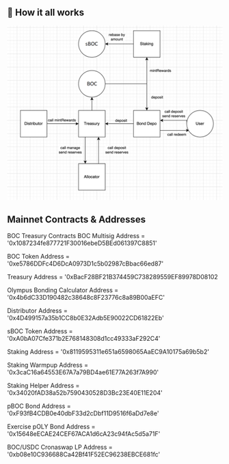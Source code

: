 ## 🤨 How it all works
![High Level Contract Interactions](./docs/box-diagram.png)

## Mainnet Contracts & Addresses
BOC Treasury Contracts
BOC Multisig Address = '0x1087234fe877721F30016ebeD5BEd061397C8851'

BOC Token Address = '0xe5786DDFc4D6DcA0973D1c5b02987cBbac66ed87'

Treasury Address = '0xBacF28BF21B374459C738289559EF89978D08102

Olympus Bonding Calculator Address = '0x4b6dC33D190482c38648c8F23776c8a89B00aEFC'

Distributor Address = '0x4D499157a35b1CC8b0E32Adb5E90022CD61822Eb'

sBOC Token Address = '0xA0bA07Cfe371b2E768148308d1cc49333aF292C4'

Staking Address = '0x8119595311e651a6598065AaEC9A10175a69b5b2'

Staking Warmpup Address = '0x3caC16a64553E67A7a79BD4ae61E77A263f7A990'

Staking Helper Address = '0x34020fAD38a52b7590430528D3Bc23E40E11E204'

pBOC Bond Address = '0xF93fB4CDB0e40dbF33d2cDbf11D9516f6aDd7e8e'

Exercise pOLY Bond Address = '0x15648eECAE24CEF67ACA1d6cA23c94fAc5d5a71F'

BOC/USDC Cronaswap LP Address = '0xb08e10C936688Ca42Bf41F52EC96238EBCE681fc'

